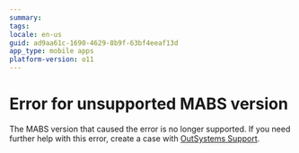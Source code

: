```yaml
---
summary:
tags:
locale: en-us
guid: ad9aa61c-1690-4629-8b9f-63bf4eeaf13d
app_type: mobile apps
platform-version: o11
---
```


# Error for unsupported MABS version

The MABS version that caused the error is no longer supported.
If you need further help with this error, create a case with [OutSystems Support](https://success.outsystems.com/Support).
